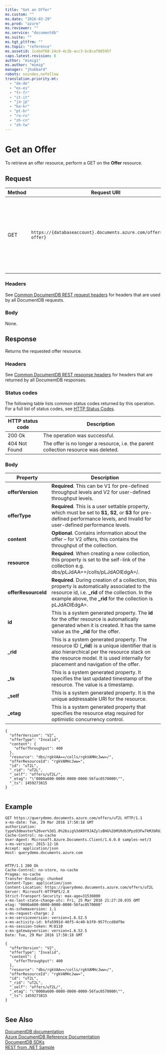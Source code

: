 ```yaml
---
title: "Get an Offer"
ms.custom: ""
ms.date: "2016-03-29"
ms.prod: "azure"
ms.reviewer: ""
ms.service: "documentdb"
ms.suite: ""
ms.tgt_pltfrm: ""
ms.topic: "reference"
ms.assetid: 1cebdf68-24c9-4c2b-acc3-bc8caf80595f
caps.latest.revision: 8
author: "mimig1"
ms.author: "mimig"
manager: "jhubbard"
robots: noindex,nofollow
translation.priority.mt: 
  - "de-de"
  - "es-es"
  - "fr-fr"
  - "it-it"
  - "ja-jp"
  - "ko-kr"
  - "pt-br"
  - "ru-ru"
  - "zh-cn"
  - "zh-tw"
---
```

# Get an Offer
  To retrieve an offer resource, perform a GET on the **Offer** resource.  
  
## Request  
  
|Method|Request URI|Description|  
|------------|-----------------|-----------------|  
|GET|`https://{databaseaccount}.documents.azure.com/offers/{_rid-offer}`|Note that {databaseaccount} is the name of the DocumentDB account you created under your subscription. The {_rid-offer} value is the system generated resource ID of the offer.|  
  
### Headers  
 See [Common DocumentDB REST request headers](common-documentdb-rest-request-headers.md) for headers that are used by all DocumentDB requests.  
  
### Body  
 None.  
  
## Response  
 Returns the requested offer resource.  
  
### Headers  
 See [Common DocumentDB REST response headers](common-documentdb-rest-response-headers.md) for headers that are returned by all DocumentDB responses.  
  
### Status codes  
 The following table lists common status codes returned by this operation. For a full list of status codes, see [HTTP Status Codes](https://msdn.microsoft.com/library/azure/dn783364.aspx).  
  
|HTTP status code|Description|  
|----------------------|-----------------|  
|200 Ok|The operation was successful.|  
|404 Not Found|The offer is no longer a resource, i.e. the parent collection resource was deleted.|  
  
### Body  
  
|Property|Description|  
|--------------|-----------------|  
|**offerVersion**|**Required**. This can be V1 for pre-defined throughput levels and V2 for user-defined throughput levels.|  
|**offerType**|**Required**. This is a user settable property, which must be set to **S1**, **S2**, or **S3** for pre-defined performance levels, and Invalid for user-defined performance levels.|  
|**content**|**Optional**. Contains information about the offer – for V2 offers, this contains the throughput of the collection.|  
|**resource**|**Required**. When creating a new collection, this property is set to the self-link of the collection e.g. dbs/pLJdAA==/colls/pLJdAOlEdgA=/.|  
|**offerResourceId**|**Required**. During creation of a collection, this property is automatically associated to the resource id, i.e. **_rid** of the collection. In the example above, the **_rid** for the collection is pLJdAOlEdgA=.|  
|**id**|This is a system generated property.  The **id** for the offer resource is automatically generated when it is created.  It has the same value as the **_rid** for the offer.|  
|**_rid**|This is a system generated property. The resource ID (**_rid**) is a unique identifier that is also hierarchical per the resource stack on the resource model. It is used internally for placement and navigation of the offer.|  
|**_ts**|This is a system generated property. It specifies the last updated timestamp of the resource. The value is a timestamp.|  
|**_self**|This is a system generated property. It is the unique addressable URI for the resource.|  
|**_etag**|This is a system generated property that specifies the resource etag required for optimistic concurrency control.|  
  
```  
{  
  "offerVersion": "V2",  
  "offerType": "Invalid",  
  "content": {  
    "offerThroughput": 400  
  },  
  "resource": "dbs/rgkVAA==/colls/rgkVAMHcJww=/",  
  "offerResourceId": "rgkVAMHcJww=",  
  "id": "uT2L",  
  "_rid": "uT2L",  
  "_self": "offers/uT2L/",  
  "_etag": "\"0000a600-0000-0000-0000-56fac0570000\"",  
  "_ts": 1459273815  
}  
  
```  
  
## Example  
  
```  
GET https://querydemo.documents.azure.com/offers/uT2L HTTP/1.1  
x-ms-date: Tue, 29 Mar 2016 17:50:18 GMT  
authorization: type%3dmaster%26ver%3d1.0%26sig%3dA9Y9JAZylsBHG%2bM1Rdb3PpzO3Fw7kMJbRUJ8Llh2kpo%3d  
Cache-Control: no-cache  
User-Agent: Microsoft.Azure.Documents.Client/1.6.0.0 samples-net/3  
x-ms-version: 2015-12-16  
Accept: application/json  
Host: querydemo.documents.azure.com  
  
```  
  
```  
HTTP/1.1 200 Ok  
Cache-Control: no-store, no-cache  
Pragma: no-cache  
Transfer-Encoding: chunked  
Content-Type: application/json  
Content-Location: https://querydemo.documents.azure.com/offers/uT2L  
Server: Microsoft-HTTPAPI/2.0  
Strict-Transport-Security: max-age=31536000  
x-ms-last-state-change-utc: Fri, 25 Mar 2016 21:27:20.035 GMT  
etag: "0000a600-0000-0000-0000-56fac0570000"  
x-ms-schemaversion: 1.1  
x-ms-request-charge: 2  
x-ms-serviceversion: version=1.6.52.5  
x-ms-activity-id: bfa5991d-46f5-4c40-b3f0-957fccd8df9e  
x-ms-session-token: M:8110  
x-ms-gatewayversion: version=1.6.52.5  
Date: Tue, 29 Mar 2016 17:50:18 GMT  
  
{  
  "offerVersion": "V2",  
  "offerType": "Invalid",  
  "content": {  
    "offerThroughput": 400  
  },  
  "resource": "dbs/rgkVAA==/colls/rgkVAMHcJww=/",  
  "offerResourceId": "rgkVAMHcJww=",  
  "id": "uT2L",  
  "_rid": "uT2L",  
  "_self": "offers/uT2L/",  
  "_etag": "\"0000a600-0000-0000-0000-56fac0570000\"",  
  "_ts": 1459273815  
}  
  
```  
  
## See Also  
 [DocumentDB documentation](http://azure.microsoft.com/documentation/services/documentdb/)   
 [Azure DocumentDB Reference Documentation](../Topic/Azure%20DocumentDB%20Reference%20Documentation.md)   
 [DocumentDB SDKs](https://azure.microsoft.com/documentation/articles/documentdb-sdk-dotnet/)   
 [REST from .NET Sample](https://github.com/Azure/azure-documentdb-dotnet/tree/master/samples/rest-from-.net)  
  
  